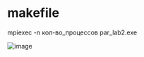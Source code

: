 # makefile

mpiexec -n кол-во_процессов par_lab2.exe

![image](https://user-images.githubusercontent.com/76211121/186185018-2d39262a-f342-461b-8e4a-d788ac83d540.png)
